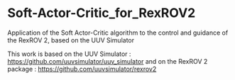 # Soft-Actor-Critic_for_RexROV2
Application of the Soft Actor-Critic algorithm to the control and guidance of the RexROV 2, based on the UUV Simulator

This work is based on the UUV Simulator : https://github.com/uuvsimulator/uuv_simulator
and on the RexROV 2 package : https://github.com/uuvsimulator/rexrov2
